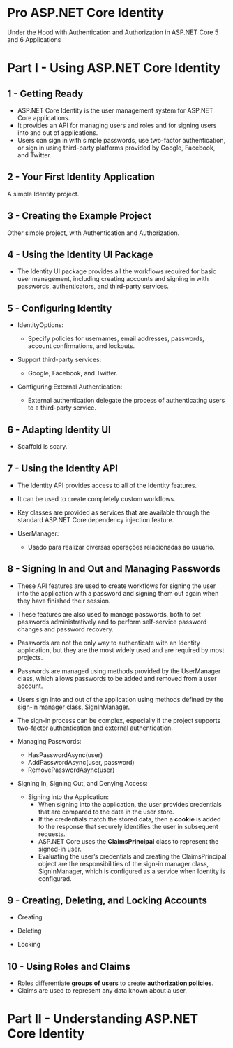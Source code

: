 # Pro ASP.NET Core Identity

Under the Hood with Authentication and Authorization in ASP.NET Core 5 and 6 Applications

# Part I - Using ASP.NET Core Identity

## 1 - Getting Ready

- ASP.NET Core Identity is the user management system for ASP.NET Core applications.
- It provides an API for managing users and roles and for signing users into and out of applications.
- Users can sign in with simple passwords, use two-factor authentication, or sign in using third-party platforms provided by Google,
Facebook, and Twitter.

## 2 - Your First Identity Application

A simple Identity project.

## 3 - Creating the Example Project

Other simple project, with Authentication and Authorization.

## 4 - Using the Identity UI Package

- The Identity UI package provides all the workflows required for basic user management, including creating accounts and signing in with passwords, authenticators, and third-party services.

## 5 - Configuring Identity

- IdentityOptions:
    - Specify policies for usernames, email addresses, passwords, account confirmations, and lockouts.

- Support third-party services:
    - Google, Facebook, and Twitter.

- Configuring External Authentication:
    - External authentication delegate the process of authenticating users to a third-party service.

## 6 - Adapting Identity UI

- Scaffold is scary.

## 7 - Using the Identity API

- The Identity API provides access to all of the Identity features.
- It can be used to create completely custom workflows.
- Key classes are provided as services that are available through the standard ASP.NET Core dependency injection feature.

- UserManager:
    - Usado para realizar diversas operações relacionadas ao usuário.

## 8 - Signing In and Out and Managing Passwords

- These API features are used to create workflows for signing the user into the application with a password and signing them out again when they have finished their session.

- These features are also used to manage passwords, both to set passwords administratively and to perform self-service password changes and password recovery.

- Passwords are not the only way to authenticate with an Identity application, but they are the most widely used and are required by most projects.

- Passwords are managed using methods provided by the UserManager<User> class, which allows passwords to be added and removed from a user account.

- Users sign into and out of the application using methods defined by the sign-in manager class, SignInManager<T>.

- The sign-in process can be complex, especially if the project supports two-factor authentication and external authentication.

- Managing Passwords:
    - HasPasswordAsync(user)
    - AddPasswordAsync(user, password)
    - RemovePasswordAsync(user)

- Signing In, Signing Out, and Denying Access:
    - Signing into the Application:
        - When signing into the application, the user provides credentials that are compared to the data in the user store.
        - If the credentials match the stored data, then a **cookie** is added to the response that securely identifies the user in subsequent requests.
        - ASP.NET Core uses the **ClaimsPrincipal** class to represent the signed-in user.
        - Evaluating the user’s credentials and creating the ClaimsPrincipal object are the responsibilities of the sign-in manager class, SignInManager<User>, which is configured as a service when Identity is configured.

## 9 - Creating, Deleting, and Locking Accounts

- Creating

- Deleting

- Locking

## 10 - Using Roles and Claims

- Roles differentiate **groups of users** to create **authorization policies**.
- Claims are used to represent any data known about a user.






# Part II - Understanding ASP.NET Core Identity



